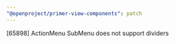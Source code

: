 ```yaml
---
"@openproject/primer-view-components": patch
---
```


[65898] ActionMenu SubMenu does not support dividers
